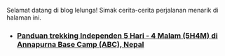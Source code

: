 ---
---

Selamat datang di blog lelunga!
Simak cerita-cerita perjalanan menarik di halaman ini.

- ### [Panduan trekking Independen 5 Hari - 4 Malam (5H4M) di Annapurna Base Camp (ABC), Nepal](/posts/trekking-independen-ke-annapurna-base-camp)
